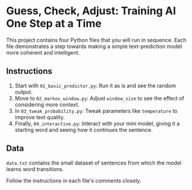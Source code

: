 # Guess, Check, Adjust: Training AI One Step at a Time

This project contains four Python files that you will run in sequence. Each file demonstrates a step towards making a simple text-prediction model more coherent and intelligent.

## Instructions

1. Start with `01_basic_predictor.py`: Run it as is and see the random output.
2. Move to `02_markov_window.py`: Adjust `window_size` to see the effect of considering more context.
3. In `03_tweak_probability.py`: Tweak parameters like `temperature` to improve text quality.
4. Finally, `04_interactive.py`: Interact with your mini model, giving it a starting word and seeing how it continues the sentence.

## Data

`data.txt` contains the small dataset of sentences from which the model learns word transitions.

Follow the instructions in each file's comments closely.
